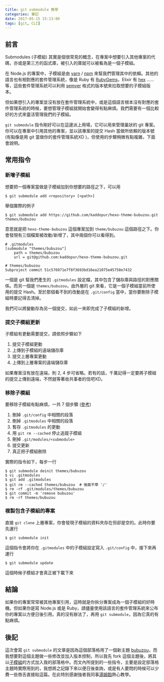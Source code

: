 ```yaml
---
title: git submodule 教學
categories: 筆記
date: 2017-05-15 15:13:00
tags: [git, CLI]
---
```


## 前言
Submodules (子模組) 其實是個很常見的概念，在專案中想要引入其他專案的代碼，亦或是第三方的函式庫，被引入的庫就可以被看為是一個子模組。

在 Node.js 的專案中，子模組是由 [yarn] / [npm] 來幫我們管理其中的依賴。其他的語言也有相對應的套件管理系統，像是 Ruby 有 [RubyGems]，Elixir 有 [hex] ……等，這些套件管理系統可以利用 [semver] 格式的版本號來拉取想要的子模組版本。

但如果想引入的專案並沒有放在套件管理系統中，或是這個語言根本沒有對應的套件管理系統的時候，要想管理子模組就開始會變得有點麻煩。我們需要有一個比較好的方式來靈活管理我們的子模組。

<!-- more -->
`git submodule` 指令剛好可以在這邊派上用場，它可以用來管理巢狀的 git 專案。你可以在專案中引用其他的專案，並以該專案的提交 Hash 當做所依賴的版本號 (有點像是用 git 當做你的套件管理系統XD )，但使用的步驟稍微有點複雜，下面會說明。

[yarn]: https://yarnpkg.com/zh-Hans/
[npm]: https://www.npmjs.com/
[RubyGems]: https://rubygems.org/?locale=zh-TW
[hex]: https://hex.pm/
[semver]: http://semver.org/lang/zh-TW/

## 常用指令

### 新增子模組
想要把一個專案當做是子模組加到你想要的路徑之下，可以用
```
$ git submodule add <repository> [<path>]
```
舉個實際的例子
```
$ git submodule add https://github.com/kaddopur/hexo-theme-bubuzou.git themes/bubuzou
```
意思就是把 `hexo-theme-bubuzou` 這個專案加到 `theme/bubuzou` 這個路徑之下。你會發現有三個檔案被改動/新增了，其中兩個你可以看得到。
```
# .gitmodules
[submodule "themes/bubuzou"]
    path = themes/bubuzou
    url = git@github.com:kaddopur/hexo-theme-bubuzou.git
```
```
# themes/bubuzou
Subproject commit 51c576971e7f8f3693bd16ea21075e45758e7432
```
一個是 git 幫我們產生的 `.gitmodules` 設定檔，其中包含了儲存庫與路徑的對應關係。而另一個是 `themes/bubuzou`，由外層的 git 來看，它是一個子模組當前所使用的提交 Hash。至於那個看不到的改動是在 `.git/config` 當中，當你要刪除子模組時要記得去清掉。

我們可以將變動存為另一個提交，如此一來即完成了子模組的新增。

### 提交子模組更新
子模組有更動需要提交，請依照步驟如下
1. 提交子模組更動
2. 上傳到子模組的遠端儲存庫 
3. 提交上層專案更動
4. 上傳到上層專案的遠端儲存庫 

如果專案沒有放在遠端，則 2, 4 步可省略。若有的話，千萬記得一定要將子模組的提交上傳到遠端，不然就等著收共事者的信吧XD。 

### 移除子模組

要移除子模組有點麻煩，一共 7 個步驟 ([參考])

1. 刪掉 `.git/config` 中相關的段落
2. 刪掉 `.gitmodules` 中相關的段落
3. 暫存  `.gitmodules` 的更動
4. 用 `git rm --cached` 停止追蹤子模組
5. 刪掉 `.git/modules/<submodule>`
6. 提交更新
7. 真正把子模組刪除

實際的指令如下，每步一行
```
$ git submodule deinit themes/bubuzou
$ vi .gitmodules
$ git add .gitmodules
$ git rm --cached themes/bubuzou  # 後面不帶 '/'
$ rm -rf .git/modules/themes/bubuzou
$ git commit -m 'remove bubuzou'
$ rm -rf themes/bubuzou
```

[參考]: https://git.wiki.kernel.org/index.php/GitSubmoduleTutorial#Removal

### 複製包含子模組的專案
直接 `git clone` 上層專案，你會發現子模組的資料夾存在但卻是空的。此時你要先運行
```
$ git submodule init
```
這個指令會將你在 `.gitmodules` 中的子模組設定寫入 `.git/config` 中，接下來再運行

```
$ git submodule update
```
這個時候子模組才會真正被下載下來

## 結論
如果你的專案常常被其他專案引用，這時就是你拆分專案成為一個子模組的好時機。但如果你是寫 Node.js 或是 Ruby，請儘量使用該語言的套件管理系統來公布你的專案以方便日後引用。真的沒有辦法了，再用 `git submodule`，因為它真的有點麻煩。

## 後記
這次會寫 `git submodule` 的文章是因為這個部落格用了一個新主題 [bubuzou]，而我想要對這個主題做一些修改並加入版本控制，所以我先 fork 這個主題後，將其以[子模組]的方式加入我的部落格中。而文內所提到的一些指令，主要是設定部落格主題時實際用到的，我想將之記錄下來以便日後查詢，或是有人要問的時候可以少費一些唇舌直接貼這篇。在此特別感謝強者我同事[湯姆餡]熱心教學。

[bubuzou]: https://github.com/Bulandent/hexo-theme-bubuzou
[湯姆餡]: https://tom76kimo.github.io/blog/
[子模組]: https://git-scm.com/book/zh-tw/v1/Git-%E5%B7%A5%E5%85%B7-%E5%AD%90%E6%A8%A1%E7%B5%84-Submodules
